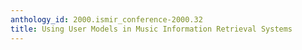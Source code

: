 ```yaml
---
anthology_id: 2000.ismir_conference-2000.32
title: Using User Models in Music Information Retrieval Systems
---
```

